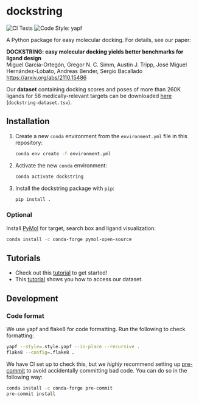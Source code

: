 # dockstring

![CI Tests](https://github.com/mgarort/dockstring/workflows/Install%20conda%20env%20and%20run%20pytest./badge.svg?branch=main)
![Code Style: yapf](https://img.shields.io/badge/code%20style-yapf-orange.svg)

A Python package for easy molecular docking.
For details, see our paper:

**DOCKSTRING: easy molecular docking yields better benchmarks for ligand design**<br>
Miguel García-Ortegón, Gregor N. C. Simm, Austin J. Tripp, José Miguel Hernández-Lobato, Andreas Bender, Sergio Bacallado<br>
https://arxiv.org/abs/2110.15486

Our **dataset** containing docking scores and poses of more than 260K ligands for 58 medically-relevant targets
can be downloaded [here](https://figshare.com/s/95f2fed733dec170b998?file=30562257) (`dockstring-dataset.tsv`).

## Installation

1. Create a new `conda` environment from the `environment.yml` file in this repository:
   ```bash
   conda env create -f environment.yml
   ```
1. Activate the new `conda` environment:
   ```bash
   conda activate dockstring
   ```
1. Install the dockstring package with `pip`:
   ```bash
   pip install .
   ```

### Optional

Install [PyMol](https://pymol.org/) for target, search box and ligand visualization:
```bash
conda install -c conda-forge pymol-open-source 
```

## Tutorials

- Check out this [tutorial](tutorials/1_docking_risperidone_against_DRD2.ipynb) to get started!
- This [tutorial](tutorials/tbd.ipynb) shows you how to access our dataset.

## Development

### Code format

We use yapf and flake8 for code formatting.
Run the following to check formatting:

```bash
yapf --style=.style.yapf --in-place --recursive .
flake8 --config=.flake8 .
```

We have CI set up to check this, but we _highly_ recommend setting up
[pre-commit](https://pre-commit.com/) to avoid accidentally committing bad code.
You can do so in the following way:

```bash
conda install -c conda-forge pre-commit
pre-commit install
```
